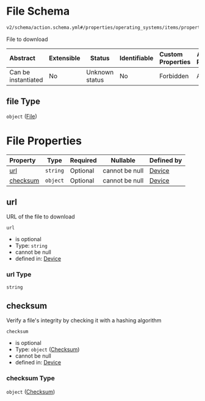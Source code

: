 # File Schema

```txt
v2/schema/action.schema.yml#/properties/operating_systems/items/properties/steps/items/properties/actions/items/oneOf/24/properties/core:manual_download/properties/file
```

File to download


| Abstract            | Extensible | Status         | Identifiable | Custom Properties | Additional Properties | Access Restrictions | Defined In                                                           |
| :------------------ | ---------- | -------------- | ------------ | :---------------- | --------------------- | ------------------- | -------------------------------------------------------------------- |
| Can be instantiated | No         | Unknown status | No           | Forbidden         | Allowed               | none                | [device.schema.json\*](../device.schema.json "open original schema") |

## file Type

`object` ([File](device-properties-operating-systems-operating-system-properties-steps-step-properties-group-step-action-oneof-coremanual_download-action-properties-coremanual_download-action-properties-file.md))

# File Properties

| Property              | Type     | Required | Nullable       | Defined by                                                                                                                                                                                                                                                                                                                                                                                                                       |
| :-------------------- | -------- | -------- | -------------- | :------------------------------------------------------------------------------------------------------------------------------------------------------------------------------------------------------------------------------------------------------------------------------------------------------------------------------------------------------------------------------------------------------------------------------- |
| [url](#url)           | `string` | Optional | cannot be null | [Device](device-properties-operating-systems-operating-system-properties-steps-step-properties-group-step-action-oneof-coremanual_download-action-properties-coremanual_download-action-properties-file-properties-url.md "v2/schema/action.schema.yml#/properties/operating_systems/items/properties/steps/items/properties/actions/items/oneOf/24/properties/core:manual_download/properties/file/properties/url")             |
| [checksum](#checksum) | `object` | Optional | cannot be null | [Device](device-properties-operating-systems-operating-system-properties-steps-step-properties-group-step-action-oneof-coremanual_download-action-properties-coremanual_download-action-properties-file-properties-checksum.md "v2/schema/checksum.schema.yml#/properties/operating_systems/items/properties/steps/items/properties/actions/items/oneOf/24/properties/core:manual_download/properties/file/properties/checksum") |

## url

URL of the file to download


`url`

-   is optional
-   Type: `string`
-   cannot be null
-   defined in: [Device](device-properties-operating-systems-operating-system-properties-steps-step-properties-group-step-action-oneof-coremanual_download-action-properties-coremanual_download-action-properties-file-properties-url.md "v2/schema/action.schema.yml#/properties/operating_systems/items/properties/steps/items/properties/actions/items/oneOf/24/properties/core:manual_download/properties/file/properties/url")

### url Type

`string`

## checksum

Verify a file's integrity by checking it with a hashing algorithm


`checksum`

-   is optional
-   Type: `object` ([Checksum](device-properties-operating-systems-operating-system-properties-steps-step-properties-group-step-action-oneof-coremanual_download-action-properties-coremanual_download-action-properties-file-properties-checksum.md))
-   cannot be null
-   defined in: [Device](device-properties-operating-systems-operating-system-properties-steps-step-properties-group-step-action-oneof-coremanual_download-action-properties-coremanual_download-action-properties-file-properties-checksum.md "v2/schema/checksum.schema.yml#/properties/operating_systems/items/properties/steps/items/properties/actions/items/oneOf/24/properties/core:manual_download/properties/file/properties/checksum")

### checksum Type

`object` ([Checksum](device-properties-operating-systems-operating-system-properties-steps-step-properties-group-step-action-oneof-coremanual_download-action-properties-coremanual_download-action-properties-file-properties-checksum.md))
